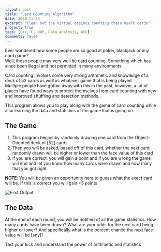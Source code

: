 ```yaml
---
layout: post
title: "Card Counting Algorithm"
date: 2020-11-23
excerpt: "Clean out the virtual casinos counting these dealt cards"
project: true
tags: [C++, C, OOP, Data Analysis, ASU]
comments: false
---
```


Ever wondered how some people are so good at poker, blackjack or any card game?  
Well, these people may very well be card counting. Something which has since been illegal and not permitted in many environments

Card counting involves some very strong arithmetic and knowledge of a deck of 52 cards as well as whatever game that is being played  
Multiple people have gotten away with this in the past, however, a lot of places have found ways to protect themselves from card counting with new and improved shuffling and detection methods.

This program allows you to play along with the game of card counting while also learning the data and statistics of the game that is going on.


## The Game

1. This program begins by randomly drawing one card from the Object-Oriented deck of [52] cards
2. Then you will be asked, based off of this card, whether the next card randomly drawn will be higher or lower than the face value of this card
3. If you are correct, you will gain a point and if you are wrong the game will end and let you know how many cards were drawn and how many that you got right

**NOTE**: You will be given an opportunity here to guess what the exact card will be. If this is correct you will gain +5 points

![First Output](./media/firstValue.png)

## The Data

At the end of each round, you will be notified of all the game statistics. How many cards have been drawn? What are your odds for the next card being higher or lower? And specifically what is the percent chance the next face value will be [any]?

Test your luck and understand the power of arithmetic and statistics
